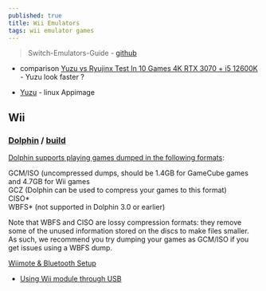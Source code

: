 ```yaml
---
published: true
title: Wii Emulators
tags: wii emulator games
---
```

> Switch-Emulators-Guide - [github](https://github.com/Abd-007/Switch-Emulators-Guide/blob/main/README.md)

- comparison [Yuzu vs Ryujinx Test In 10 Games 4K  RTX 3070 + i5 12600K](https://www.youtube.com/watch?v=ZR3MOkOAKdo) - Yuzu look faster ?

- [Yuzu](https://yuzu-emu.org/) - linux Appimage

## Wii

### [Dolphin](https://dolphin-emu.org/) / [build](https://wiki.dolphin-emu.org/index.php?title=Building_Dolphin_on_Linux)


[Dolphin supports playing games dumped in the following formats](https://dolphin-emu.org/docs/faq/):

GCM/ISO (uncompressed dumps, should be 1.4GB for GameCube games and 4.7GB for Wii games  
GCZ (Dolphin can be used to compress your games to this format)  
CISO*  
WBFS* (not supported in Dolphin 3.0 or earlier)

Note that WBFS and CISO are lossy compression formats: they remove some of the unused information stored on the discs to make files smaller. As such, we recommend you try dumping your games as GCM/ISO if you get issues using a WBFS dump.

[Wiimote & Bluetooth Setup](https://wiki.dolphin-emu.org/index.php?title=Bluetooth_Passthrough)

- [Using Wii module through USB](https://forums.dolphin-emu.org/Thread-how-to-wire-a-wii-s-bluetooth-module-to-a-pc-usb-port)
